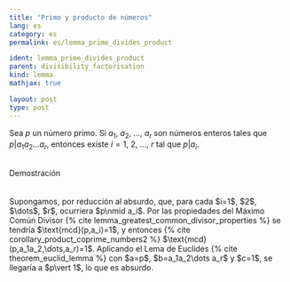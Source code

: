 ```yaml
---
title: "Primo y producto de números"
lang: es
category: es
permalink: es/lemma_prime_divides_product

ident: lemma_prime_divides_product
parent: divisibility_factorisation
kind: lemma
mathjax: true

layout: post
type: post
---
```


<div>

Sea $p$ un número primo. Si $a_1$, $a_2$, $\dots$, $a_r$ son números enteros tales que $p\vert a_1a_2\dots a_r$, entonces existe $i=1$, $2$, $\dots$, $r$ tal que $p\vert a_i$.<br><br>

<div class="bcblue boxdissap">
    Demostración
</div><br><br>

<div class="dissap">
    Supongamos, por reducción al absurdo, que, para cada $i=1$, $2$, $\dots$, $r$, ocurriera $p\nmid a_i$. Por las propiedades del Máximo Común Divisor {% cite lemma_greatest_common_divisor_properties %} se tendría $\text{mcd}(p,a_i)=1$, y entonces {% cite corollary_product_coprime_numbers2 %} $\text{mcd}(p,a_1a_2,\dots,a_r)=1$. Aplicando el Lema de Euclides {% cite theorem_euclid_lemma %} con $a=p$, $b=a_1a_2\dots a_r$ y $c=1$, se llegaría a $p\vert 1$, lo que es absurdo.<br><br>
</div>

